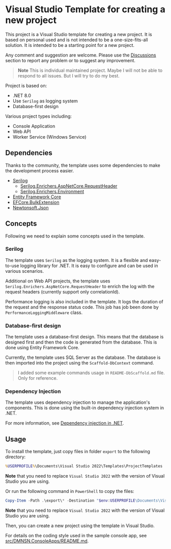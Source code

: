 # Visual Studio Template for creating a new project

This project is a Visual Studio template for creating a new project. It is based on personal used and is not intended to be a one-size-fits-all solution. It is intended to be a starting point for a new project.

Any comment and suggestion are welcome. Please use the [Discussions](https://github.com/DevilDogTG/visualstudio-projects-template/discussions) section to report any problem or to suggest any improvement.

> **Note** This is individual maintained project. Maybe I will not be able to respond to all issues. But I will try to do my best.

Project is based on:
- .NET 8.0
- Use `Serilog` as logging system
- Database-first design

Various project types including:
- Console Application
- Web API
- Worker Service (Windows Service)

## Dependencies

Thanks to the community, the template uses some dependencies to make the development process easier.

- [Serilog](https://serilog.net/)
	- [Serilog.Enrichers.AspNetCore.RequestHeader](https://github.com/DevilDogTG/serilog-enrichers-aspnetcore)
	- [Serilog.Enrichers.Environment](https://github.com/serilog/serilog-enrichers-environment)
- [Entity Framework Core](https://docs.microsoft.com/en-us/ef/core/)
- [EFCore.BulkExtension](https://github.com/borisdj/EFCore.BulkExtensions)
- [Newtonsoft.Json](https://www.newtonsoft.com/json)

## Concepts

Following we need to explain some concepts used in the template.

### Serilog

The template uses `Serilog` as the logging system. It is a flexible and easy-to-use logging library for .NET. It is easy to configure and can be used in various scenarios.

Additional on Web API projects, the template uses `Serilog.Enrichers.AspNetCore.RequestHeader` to enrich the log with the request headers (currently support only correlationId).

Performance logging is also included in the template. It logs the duration of the request and the response status code. This job has job been done by `PerformanceLoggingMiddleware` class.

### Database-first design

The template uses a database-first design. This means that the database is designed first and then the code is generated from the database. This is done using Entity Framework Core.

Currently, the template uses SQL Server as the database. The database is then imported into the project using the `Scaffold-DbContext` command.

> I added some example commands usage in `README-DbScaffold.md` file. Only for reference.

### Dependency Injection

The template uses dependency injection to manage the application's components. This is done using the built-in dependency injection system in .NET.

For more information, see [Dependency injection in .NET](https://docs.microsoft.com/en-us/dotnet/core/extensions/dependency-injection).

## Usage

To install the template, just copy files in folder `export` to the following directory:

```cmd
%USERPROFILE%\Documents\Visual Studio 2022\Templates\ProjectTemplates
```

**Note** that you need to replace `Visual Studio 2022` with the version of Visual Studio you are using.

Or run the following command in `PowerShell` to copy the files:

```powershell
Copy-Item -Path .\export\* -Destination "$env:USERPROFILE\Documents\Visual Studio 2022\Templates\ProjectTemplates" -Recurse -Force
```

**Note** that you need to replace `Visual Studio 2022` with the version of Visual Studio you are using.

Then, you can create a new project using the template in Visual Studio.


For details on the coding style used in the sample console app, see [src/DMNSN.ConsoleApps/README.md](src/DMNSN.ConsoleApps/README.md).

